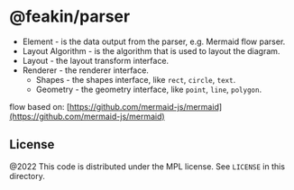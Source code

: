 # @feakin/parser

- Element - is the data output from the parser, e.g. Mermaid flow parser.
- Layout Algorithm - is the algorithm that is used to layout the diagram.
- Layout - the layout transform interface.
- Renderer - the renderer interface.
  - Shapes - the shapes interface, like `rect`, `circle`, `text`.
  - Geometry - the geometry interface, like `point`, `line`, `polygon`.

flow based on: [https://github.com/mermaid-js/mermaid](https://github.com/mermaid-js/mermaid)

## License

@2022 This code is distributed under the MPL license. See `LICENSE` in this directory.
